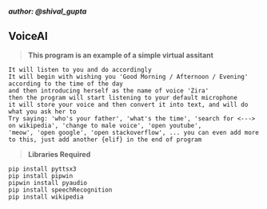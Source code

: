 ##### author: @shival_gupta
## VoiceAI
> **This program is an example of a simple virtual assitant**
```
It will listen to you and do accordingly
It will begin with wishing you 'Good Morning / Afternoon / Evening' according to the time of the day
and then introducing herself as the name of voice 'Zira' 
then the program will start listening to your default microphone 
it will store your voice and then convert it into text, and will do what you ask her to 
Try saying: 'who's your father', 'what's the time', 'search for <---> on wikipedia', 'change to male voice', 'open youtube', 
'meow', 'open google', 'open stackoverflow', ... you can even add more to this, just add another {elif} in the end of program
```
> **Libraries Required**
```
pip install pyttsx3
pip install pipwin
pipwin install pyaudio
pip install speechRecognition
pip install wikipedia
```

